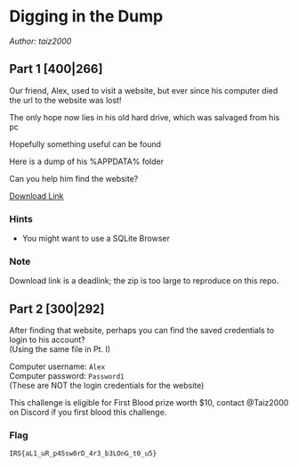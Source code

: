 # Digging in the Dump
_Author: taiz2000_

## Part 1 [400|266]
Our friend, Alex, used to visit a website, but ever since his computer died the url to the website was lost!

The only hope now lies in his old hard drive, which was salvaged from his pc 

Hopefully something useful can be found <br>

Here is a dump of his %APPDATA% folder 

Can you help him find the website? 

<a href="http://dl.sieberrsec.tech/08c7d9ff90b7ad86214f020394612af2394e0b28fb73e93d1beaa34e/AppData.zip" target="_blank">Download Link</a>

### Hints
 * You might want to use a SQLite Browser

### Note
Download link is a deadlink; the zip is too large to reproduce on this repo.

## Part 2 [300|292]
After finding that website, perhaps you can find the saved credentials to login to his account?<br>
(Using the same file in Pt. I)

Computer username: `Alex` <br>
Computer password: `Password1` <br>
(These are NOT the login credentials for the website)

This challenge is eligible for First Blood prize worth $10, contact @Taiz2000 on Discord if you first blood this challenge.

### Flag
`IRS{aL1_uR_p45sw0rD_4r3_b3LOnG_t0_u5}`
